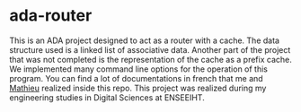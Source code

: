 # ada-router
This is an ADA project designed to act as a router with a cache. The data structure used is a linked list of associative data. 
Another part of the project that was not completed is the representation of the cache as a prefix cache. 
We implemented many command line options for the operation of this program.
You can find a lot of documentations in french that me and [Mathieu](https://github.com/mathieuzeidler) realized inside this repo. 
This project was realized during my engineering studies in Digital Sciences at ENSEEIHT.
